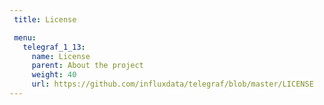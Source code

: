 ```yaml
---
 title: License

 menu:
   telegraf_1_13:
     name: License
     parent: About the project
     weight: 40
     url: https://github.com/influxdata/telegraf/blob/master/LICENSE
---
```

